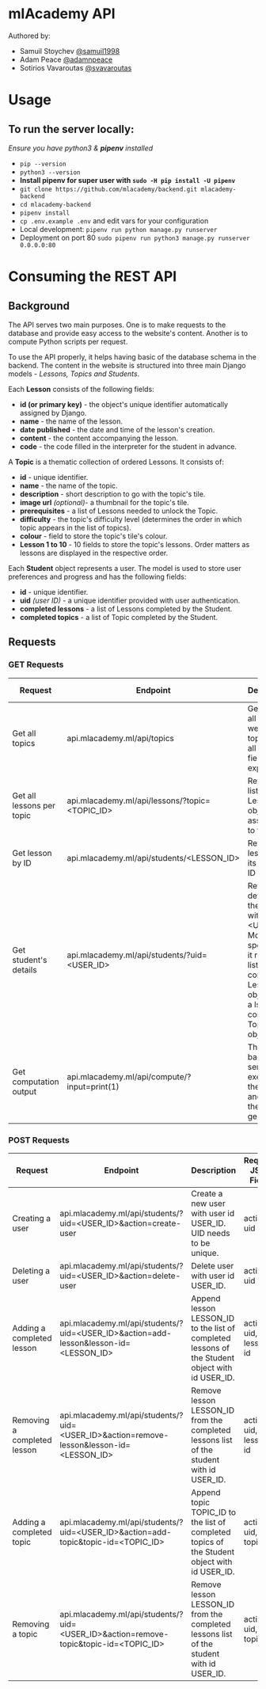 # mlAcademy API
Authored by:

- Samuil Stoychev [@samuil1998](https://github.com/samuil1998)
- Adam Peace [@adamnpeace](https://github.com/adamnpeace)
- Sotirios Vavaroutas [@svavaroutas](https://github.com/svavaroutas)

# Usage

## To run the server locally:

_Ensure you have python3 & **pipenv** installed_

- `pip --version`
- `python3 --version`
- **Install pipenv for super user with `sudo -H pip install -U pipenv`**
- `git clone https://github.com/mlacademy/backend.git mlacademy-backend`
- `cd mlacademy-backend`
- `pipenv install`
- `cp .env.example .env` and edit vars for your configuration
- Local development: `pipenv run python manage.py runserver`
- Deployment on port 80 `sudo pipenv run python3 manage.py runserver 0.0.0.0:80`

# Consuming the REST API

## Background

The API serves two main purposes. One is to make requests to the database and provide easy access to the website's content. Another is to compute Python scripts per request.

To use the API properly, it helps having basic of the database schema in the backend. The content in the website is structured into three main Django models - _Lessons, Topics and Students_.

Each **Lesson** consists of the following fields:

*   **id (or primary key)** - the object's unique identifier automatically assigned by Django.
*   **name** - the name of the lesson.
*   **date published** - the date and time of the lesson's creation.
*   **content** - the content accompanying the lesson.
*   **code** - the code filled in the interpreter for the student in advance.

A **Topic** is a thematic collection of ordered Lessons. It consists of:

*   **id** - unique identifier.
*   **name** - the name of the topic.
*   **description** - short description to go with the topic's tile.
*   **image url** _(optional)_\- a thumbnail for the topic's tile.
*   **prerequisites** - a list of Lessons needed to unlock the Topic.
*   **difficulty** - the topic's difficulty level (determines the order in which topic appears in the list of topics).
*   **colour** - field to store the topic's tile's colour.
*   **Lesson 1 to 10** - 10 fields to store the topic's lessons. Order matters as lessons are displayed in the respective order.

Each **Student** object represents a user. The model is used to store user preferences and progress and has the following fields:

*   **id** - unique identifier.
*   **uid** _(user ID)_ - a unique identifier provided with user authentication.
*   **completed lessons** - a list of Lessons completed by the Student.
*   **completed topics** - a list of Topic completed by the Student.

## Requests

### GET Requests

| Request                   | Endpoint                                       | Description                                                                                                                                                       | JSON Response Fields                    |
|---------------------------|------------------------------------------------|-------------------------------------------------------------------------------------------------------------------------------------------------------------------|-----------------------------------------|
| Get all topics            | api.mlacademy.ml/api/topics                    | Get a list of all the website's topics (with all object fields exposed).                                                                                          | topics                                  |
| Get all lessons per topic | api.mlacademy.ml/api/lessons/?topic=<TOPIC_ID> | Returns a list of Lesson objects associated to the topic.                                                                                                         | number_of_lessons, lessons              |
| Get lesson by ID          | api.mlacademy.ml/api/students/<LESSON_ID>      | Retrieve a lesson by its absolute ID field.                                                                                                                       | id, name, date_published, content, code |
| Get student's details     | api.mlacademy.ml/api/students/?uid=<USER_ID>   | Returns the details of the student with user ID <USER_ID>. More specifically, it returns a list of completed Lesson objects and a lsit of completed Topic objects | topics, lessons, uid                    |
| Get computation output    | api.mlacademy.ml/api/compute/?input=print(1)   | The backend server executes the script and returns the output it generates.                                                                                       | output, error_output                    |

### POST Requests

| Request                     | Endpoint                                                                                | Description                                                                                     | Required JSON Fields   |
|-----------------------------|-----------------------------------------------------------------------------------------|-------------------------------------------------------------------------------------------------|------------------------|
| Creating a user             | api.mlacademy.ml/api/students/?uid=<USER_ID>&action=create-user                         | Create a new user with user id USER_ID. UID needs to be unique.                                 | action, uid            |
| Deleting a user             | api.mlacademy.ml/api/students/?uid=<USER_ID>&action=delete-user                         | Delete user with user id USER_ID.                                                               | action, uid            |
| Adding a completed lesson   | api.mlacademy.ml/api/students/?uid=<USER_ID>&action=add-lesson&lesson-id=<LESSON_ID>    | Append lesson LESSON_ID to the list of completed lessons of the Student object with id USER_ID. | action, uid, lesson-id |
| Removing a completed lesson | api.mlacademy.ml/api/students/?uid=<USER_ID>&action=remove-lesson&lesson-id=<LESSON_ID> | Remove lesson LESSON_ID from the completed lessons list of the student with id USER_ID.         | action, uid, lesson-id |
| Adding a completed topic    | api.mlacademy.ml/api/students/?uid=<USER_ID>&action=add-topic&topic-id=<TOPIC_ID>       | Append topic TOPIC_ID to the list of completed topics of the Student object with id USER_ID.    | action, uid, topic-id  |
| Removing a topic            | api.mlacademy.ml/api/students/?uid=<USER_ID>&action=remove-topic&topic-id=<TOPIC_ID>    | Remove lesson LESSON_ID from the completed lessons list of the student with id USER_ID.         | action, uid, topic-id  |
